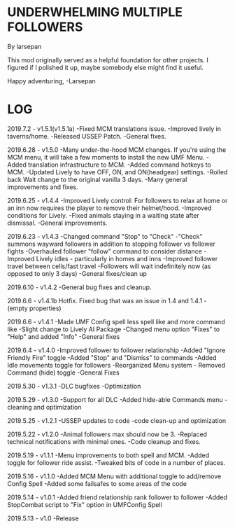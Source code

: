 
UNDERWHELMING MULTIPLE FOLLOWERS
===============
By larsepan


This mod originally served as a helpful foundation for
other projects.  I figured if I polished it up, 
maybe somebody else might find it useful.

Happy adventuring,
-Larsepan


LOG
===============
2019.7.2 - v1.5.1(v1.5.1a)
-Fixed MCM translations issue.
-Improved lively in taverns/home.
-Released USSEP Patch.
-General fixes.

2019.6.28 - v1.5.0
-Many under-the-hood MCM changes. If you're using the MCM menu, it will take a few moments to install the new UMF Menu.
-Added translation infrastructure to MCM.
-Added command hotkeys to MCM.
-Updated Lively to have OFF, ON, and ON(headgear) settings.
-Rolled back Wait change to the original vanilla 3 days.
-Many general improvements and fixes.

2019.6.25 - v1.4.4
-Improved Lively control: For followers to relax at home or an inn now requires the player to remove their helmet/hood.
-Improved conditions for Lively.
-Fixed animals staying in a waiting state after dismissal.
-General improvements.

2019.6.23 - v1.4.3
-Changed command "Stop" to "Check"
-"Check" summons wayward followers in addition to stopping follower vs follower fights
-Overhauled follower "follow" command to consider distance
-Improved Lively idles - particularly in homes and inns
-Improved follower travel between cells/fast travel
-Followers will wait indefinitely now (as opposed to only 3 days)
-General fixes/clean up

2019.6.10 - v1.4.2
-General bug fixes and cleanup.

2019.6.6 - v1.4.1b
Hotfix. Fixed bug that was an issue in 1.4 and 1.4.1 - (empty properties)

2019.6.6 - v1.4.1
-Made UMF Config spell less spell like and more command like
-Slight change to Lively AI Package
-Changed menu option "Fixes" to "Help" and added "Info"
-General fixes

2019.6.4 - v1.4.0
-Improved follower to follower relationship
-Added "Ignore Friendly Fire" toggle
-Added "Stop" and "Dismiss" to commands
-Added Idle movements toggle for followers
-Reorganized Menu system - Removed Command (hide) toggle
-General Fixes

2019.5.30 - v1.3.1
-DLC bugfixes
-Optimization

2019.5.29 - v1.3.0
-Support for all DLC
-Added hide-able Commands menu
-cleaning and optimization

2019.5.25 - v1.2.1
-USSEP updates to code
-code clean-up and optimization

2019.5.22 - v1.2.0
-Animal followers max should now be 3.
-Replaced technical notifications with minimal ones.
-Code cleanup and fixes.

2019.5.19 - v1.1.1
-Menu improvements to both spell and MCM.
-Added toggle for follower ride assist.
-Tweaked bits of code in a number of places.

2019.5.16 - v1.1.0
-Added MCM Menu with additional toggle to add/remove Config Spell
-Added some failsafes to some areas of the code

2019.5.14 - v1.0.1
-Added friend relationship rank follower to follower
-Added StopCombat script to "Fix" option in UMFConfig Spell

2019.5.13 - v1.0
-Release
